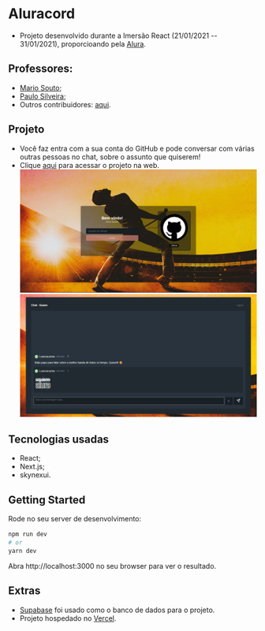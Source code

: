 # Aluracord 

- Projeto desenvolvido durante a Imersão React (21/01/2021 -- 31/01/2021), proporcioando pela [Alura](https://alura.com.br/).

## Professores:

- [Mario Souto](https://github.com/omariosouto);
- [Paulo Silveira](https://github.com/peas);
- Outros contribuidores: [aqui](https://github.com/alura-challenges/aluracord-matrix).

## Projeto
- Você faz entra com a sua conta do GitHub e pode conversar com várias outras pessoas no chat, sobre o assunto que quiserem!
- Clique [aqui](https://aluracord-queen.vercel.app/) para acessar o projeto na web.
![Imagem](./src/img/projeto.jpg)
![Imagem](./src/img/projeto2.jpg)

## Tecnologias usadas
- React;
- Next.js;
- skynexui.

## Getting Started

Rode no seu server de desenvolvimento:

```bash
npm run dev
# or
yarn dev
```

Abra http://localhost:3000 no seu browser para ver o resultado.

## Extras
- [Supabase](https://supabase.com/) foi usado como o banco de dados para o projeto.
- Projeto hospedado no [Vercel](https://vercel.com).
